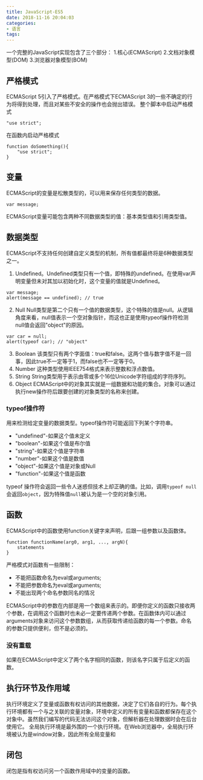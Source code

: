 ```yaml
---
title: JavaScript-ES5
date: 2018-11-16 20:04:03
categories:
- 语言
tags:
---
```

一个完整的JavaScript实现包含了三个部分：
1.核心(ECMAScript)
2.文档对象模型(DOM)
3.浏览器对象模型(BOM)

## 严格模式

ECMAScript 5引入了严格模式。在严格模式下ECMAScript 3的一些不确定的行为将得到处理，而且对某些不安全的操作也会抛出错误。
整个脚本中启动严格模式
```
"use strict";
```

在函数内启动严格模式
```
function doSomething(){
    "use strict";
}
```

## 变量

ECMAScript的变量是松散类型的，可以用来保存任何类型的数据。
```
var message;
```
ECMAScript变量可能包含两种不同数据类型的值：基本类型值和引用类型值。

## 数据类型

ECMAScript不支持任何创建自定义类型的机制，所有值都最终将是6种数据类型之一。
1. Undefined。Undefined类型只有一个值，即特殊的undefined。在使用var声明变量但未对其加以初始化时，这个变量的值就是Undefined。
```
var message;
alert(message == undefined); // true
```
2. Null
Null类型是第二个只有一个值的数据类型，这个特殊的值是null。从逻辑角度来看，null值表示一个空对象指针，而这也正是使用typeof操作符检测null值会返回"object"的原因。
```
var car = null;
alert(typeof car); // "object"
```
3. Boolean
该类型只有两个字面值：true和false。这两个值与数字值不是一回事，因此true不一定等于1，而false也不一定等于0。
4. Number
这种类型使用IEEE754格式来表示整数和浮点数值。
5. String
String类型用于表示由零或多个16位Unicode字符组成的字符序列。
6. Object
ECMAScript中的对象其实就是一组数据和功能的集合。对象可以通过执行new操作符后跟要创建的对象类型的名称来创建。

### typeof操作符

用来检测给定变量的数据类型。typeof操作符可能返回下列某个字符串。
- "undefined"-如果这个值未定义
- "boolean"-如果这个值是布尔值
- "string"-如果这个值是字符串
- "number"-如果这个值是数值
- "object"-如果这个值是对象或Null
- "function"-如果这个值是函数

typeof 操作符会返回一些令人迷惑但技术上却正确的值。比如，调用`typeof null`会返回`object`，因为特殊值`null`被认为是一个空的对象引用。

## 函数

ECMAScript中的函数使用function关键字来声明，后跟一组参数以及函数体。
```
function functionName(arg0, arg1, ..., argN){
    statements
}
```
严格模式对函数有一些限制：
- 不能把函数命名为eval或arguments;
- 不能把参数命名为eval或arguments;
- 不能出现两个命名参数同名的情况

ECMAScript中的参数在内部是用一个数组来表示的。即便你定义的函数只接收两个参数，在调用这个函数时也未必一定要传递两个参数。在函数体内可以通过arguments对象来访问这个参数数组，从而获取传递给函数的每一个参数。命名的参数只提供便利，但不是必须的。

### 没有重载
如果在ECMAScript中定义了两个名字相同的函数，则该名字只属于后定义的函数。

## 执行环节及作用域

执行环境定义了变量或函数有权访问的其他数据，决定了它们各自的行为。每个执行环境都有一个与之关联的变量对象，环境中定义的所有变量和函数都保存在这个对象中。虽然我们编写的代码无法访问这个对象，但解析器在处理数据时会在后台使用它。
全局执行环境是最外围的一个执行环境。在Web浏览器中，全局执行环境被认为是window对象，因此所有全局变量和

## 闭包

闭包是指有权访问另一个函数作用域中的变量的函数。